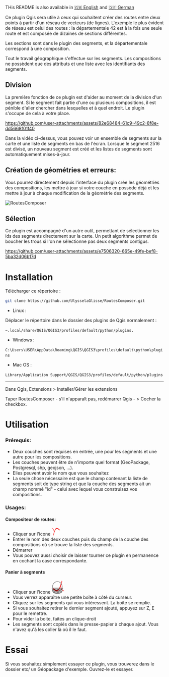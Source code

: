 THis README is also available in [:gb: English](https://github.com/UlysselaGlisse/RoutesComposer/blob/main/i18n/README-en.md) and [:de: German](https://github.com/UlysselaGlisse/RoutesComposer/blob/main/i18n/README-de.md)



Ce plugin Qgis sera utile à ceux qui souhaitent créer des routes entre deux points à partir d'un réseau de vecteurs (de lignes).
L'exemple le plus évident de réseau est celui des routes :
la départementale 42 est à la fois une seule route et est composée de dizaines de sections différentes.

Les sections sont dans le plugin des segments, et la départementale correspond à une composition.

Tout le travail géographique s'effectue sur les segments. Les compositions ne possèdent que des attributs et une liste avec les identifiants des segments.

## Division 

La première fonction de ce plugin est d'aider au moment de la division d'un segment.
Si le segment fait partie d'une ou plusieurs compositions, il est pénible d'aller chercher dans lesquelles et à quel endroit.
Le plugin s'occupe de cela à votre place.

https://github.com/user-attachments/assets/82e68484-61c9-49c2-8f8e-dd5668f01f40

Dans la vidéo ci-dessus, vous pouvez voir un ensemble de segments sur la carte et une liste de segments en bas de l'écran. Lorsque le segment 2516 est divisé, un nouveau segment est créé et les listes de segments sont automatiquement mises-à-jour.

## Création de géométries et erreurs:

Vous pourrez directement depuis l'interface du plugin crée les géométries des compositions, les mettre à jour si votre couche en possède déjà et les mettre à jour à chaque modification de la géométrie des segments.

![RoutesComposer](https://github.com/user-attachments/assets/33897f19-8f54-49e9-b7ea-8a9dd685000d)


## Sélection

Ce plugin est accompagné d'un autre outil, permettant de sélectionner les ids des segments directement sur la carte. Un petit algorithme permet de boucher les trous si l'on ne sélectionne pas deux segments contigus.

https://github.com/user-attachments/assets/e7506320-665e-49fe-bef8-5ba32d06b17d







# Installation

Télécharger ce répertoire :

```bash
git clone https://github.com/UlysselaGlisse/RoutesComposer.git
```

* Linux :

Déplacer le répertoire dans le dossier des plugins de Qgis normalement :

`~.local/share/QGIS/QGIS3/profiles/default/python/plugins.`

* Windows :

`C:\Users\USER\AppData\Roaming\QGIS\QGIS3\profiles\default\python\plugins`

* Mac OS :

`Library/Application Support/QGIS/QGIS3/profiles/default/python/plugins`

---


Dans Qgis, Extensions >  Installer/Gérer les extensions

Taper RoutesComposer - s'il n'apparaît pas, redémarrer Qgis - > Cocher la checkbox.

# Utilisation
### Prérequis:
* Deux couches sont requises en entrée, une pour les segments et une autre pour les compositions.
* Les couches peuvent être de n'importe quel format (GeoPackage, Postgresql, shp, geojson, ...).
* Elles peuvent avoir le nom que vous souhaitez
* La seule chose nécessaire est que le champ contenant la liste de segments soit de type string et que la couche des segments ait un champ nommé "id" - celui avec lequel vous construisez vos compositions.

### Usages:
#### Compositeur de routes:
* Cliquer sur l'icone ![icône](ui/icons/icon.png)
* Entrer le nom des deux couches puis du champ de la couche des compositions où se trouve la liste des segments.
* Démarrer
* Vous pouvez aussi choisir de laisser tourner ce plugin en permanence en cochant la case correspondante.


#### Panier à segments

* Cliquer sur l'icone ![icône](ui/icons/ids_basket.png)
* Vous verrez apparaître une petite boîte à côté du curseur.
* Cliquez sur les segments qui vous intéressent. La boîte se remplie.
* Si vous souhaitez retirer le dernier segment ajouté, appuyez sur Z, E pour le remettre.
* Pour vider la boite, faites un clique-droit
* Les segments sont copiés dans le presse-papier à chaque ajout. Vous n'avez qu'à les coller là où il le faut.



# Essai
Si vous souhaitez simplement essayer ce plugin, vous trouverez dans le dossier etc/ un Géopackage d'exemple.
Ouvrez-le et essayer.
